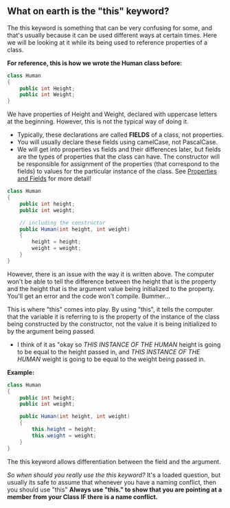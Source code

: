 ## What on earth is the "this" keyword?

The this keyword is something that can be very confusing for some, and that's usually because it can be used different ways at certain times.
Here we will be looking at it while its being used to reference properties of a class.

**For reference, this is how we wrote the Human class before:**

```csharp
class Human
{
    public int Height;
    public int Weight;
}
```

We have properties of Height and Weight, declared with uppercase letters at the beginning. However, this is not the typical way of doing it.

- Typically, these declarations are called **FIELDS** of a class, not properties.
- You will usually declare these fields using camelCase, not PascalCase.
- We will get into properties vs fields and their differences later, but fields are the types of properties that the class can have. The constructor will be responsible for assignment of the properties (that correspond to the fields) to values for the particular instance of the class. See [Properties and Fields](../master/propertiesVSfields.md) for more detail!

```csharp
class Human
{
    public int height;
    public int weight;

    // including the constructor
    public Human(int height, int weight)
    {
        height = height;
        weight = weight;
    }
}
```

However, there is an issue with the way it is written above. The computer won't be able to tell the difference between the height that is the property and the height that is the argument value being initialized to the property. You'll get an error and the code won't compile. Bummer...

This is where "this" comes into play. By using "this", it tells the computer that the variable it is referring to is the property of the instance of the class being constructed by the constructor, not the value it is being initialized to by the argument being passed.

- I think of it as "okay so _THIS INSTANCE OF THE HUMAN_ height is going to be equal to the height passed in, and _THIS INSTANCE OF THE HUMAN_ weight is going to be equal to the weight being passed in.

**Example:**

```csharp
class Human
{
    public int height;
    public int weight;

    public Human(int height, int weight)
    {
        this.height = height;
        this.weight = weight;
    }
}
```

The this keyword allows differentiation between the field and the argument.

_So when should you really use the this keyword?_
It's a loaded question, but usually its safe to assume that whenever you have a naming conflict, then you should use "this"
**Always use "this." to show that you are pointing at a member from your Class IF there is a name conflict.**
